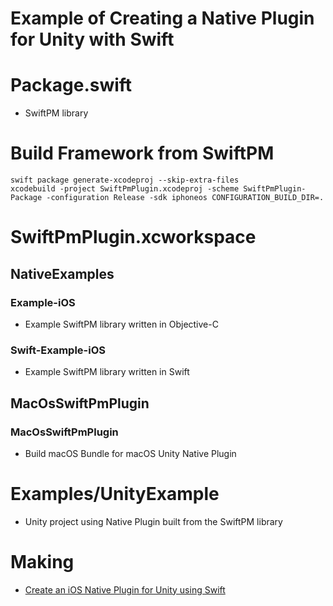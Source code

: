 # Example of Creating a Native Plugin for Unity with Swift

# Package.swift
* SwiftPM library

# Build Framework from SwiftPM

```
swift package generate-xcodeproj --skip-extra-files
xcodebuild -project SwiftPmPlugin.xcodeproj -scheme SwiftPmPlugin-Package -configuration Release -sdk iphoneos CONFIGURATION_BUILD_DIR=.
```

# SwiftPmPlugin.xcworkspace
## NativeExamples
### Example-iOS
* Example SwiftPM library written in Objective-C

### Swift-Example-iOS
* Example SwiftPM library written in Swift

## MacOsSwiftPmPlugin
### MacOsSwiftPmPlugin
* Build macOS Bundle for macOS Unity Native Plugin

# Examples/UnityExample
* Unity project using Native Plugin built from the SwiftPM library

# Making
* [Create an iOS Native Plugin for Unity using Swift](https://medium.com/@f_yuki/create-an-ios-native-plugin-for-unity-using-swift-bc27e3634339)
